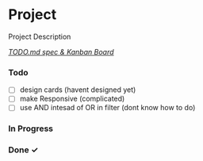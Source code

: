# Project

Project Description

<em>[TODO.md spec & Kanban Board](https://bit.ly/3fCwKfM)</em>

### Todo

- [ ] design cards (havent designed yet)  
- [ ] make Responsive (complicated)  
- [ ] use AND intesad of OR in filter (dont know how to do)  

### In Progress


### Done ✓


